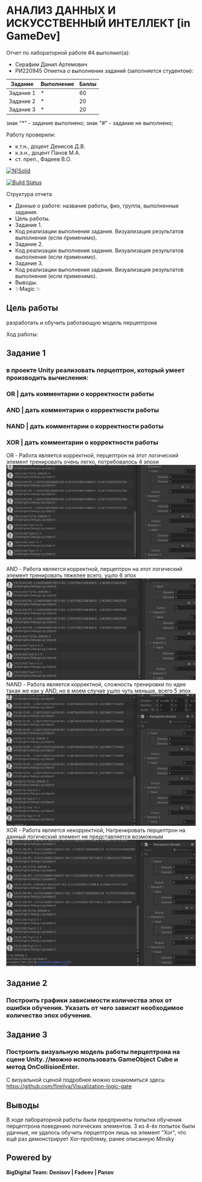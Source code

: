 # АНАЛИЗ ДАННЫХ И ИСКУССТВЕННЫЙ ИНТЕЛЛЕКТ [in GameDev]
Отчет по лабораторной работе #4 выполнил(а):
- Серафим Данил Артемович
- РИ220945
Отметка о выполнении заданий (заполняется студентом):

| Задание | Выполнение | Баллы |
| ------ | ------ | ------ |
| Задание 1 | * | 60 |
| Задание 2 | * | 20 |
| Задание 3 | * | 20 |

знак "*" - задание выполнено; знак "#" - задание не выполнено;

Работу проверили:
- к.т.н., доцент Денисов Д.В.
- к.э.н., доцент Панов М.А.
- ст. преп., Фадеев В.О.

[![N|Solid](https://cldup.com/dTxpPi9lDf.thumb.png)](https://nodesource.com/products/nsolid)

[![Build Status](https://travis-ci.org/joemccann/dillinger.svg?branch=master)](https://travis-ci.org/joemccann/dillinger)

Структура отчета

- Данные о работе: название работы, фио, группа, выполненные задания.
- Цель работы.
- Задание 1.
- Код реализации выполнения задания. Визуализация результатов выполнения (если применимо).
- Задание 2.
- Код реализации выполнения задания. Визуализация результатов выполнения (если применимо).
- Задание 3.
- Код реализации выполнения задания. Визуализация результатов выполнения (если применимо).
- Выводы.
- ✨Magic ✨

## Цель работы
разработать и обучить работающую модель перцептрона

Ход работы:

## Задание 1
### в проекте Unity реализовать перцептрон, который умеет производить вычисления:
### OR | дать комментарии о корректности работы
### AND | дать комментарии о корректности работы
### NAND | дать комментарии о корректности работы
### XOR | дать комментарии о корректности работы

OR - Работа является корректной, перцептрон на этот логический элемент тренировать очень легко, потребовалось 4 эпохи
![alt text](https://github.com/CerafimD/Workshop4/blob/main/OR.png)

AND - Работа является корректной, перцептрон на этот логический элемент тренировать тяжелее всего, ушло 6 эпох
![alt text](https://github.com/CerafimD/Workshop4/blob/main/AND.png)
NAND - Работа является корректной, сложность тренировки по идее такая же как у AND, но в моем случае ушло чуть меньше, всего 5 эпох
![alt text](https://github.com/CerafimD/Workshop4/blob/main/NAND.png)
XOR - Работа является некорректной, Натренировать перцептрон на данный логический элемент не представляется возможным
![alt text](https://github.com/CerafimD/Workshop4/blob/main/XOR.png)
## Задание 2
### Построить графики зависимости количества эпох от ошибки  обучения. Указать от чего зависит необходимое количество эпох обучения.


## Задание 3
### Построить визуальную модель работы перцептрона на сцене Unity. //можно использовать GameObject Сube и метод OnCollisionEnter.

С визуальной сценой подробнее можно ознакомиться здесь: https://github.com/fireilya/Visualization-logic-gate


## Выводы

В ходе лабораторной работы были предприняты попытки обучения перцептрона поведению логических элементов. 3 из 4-ёх попыток были удачные, не удалось обучить перцептрон лишь на элемент "Xor", что ещё раз демонстрирует Xor-проблему, ранее описанную Minsky
## Powered by

**BigDigital Team: Denisov | Fadeev | Panov**
